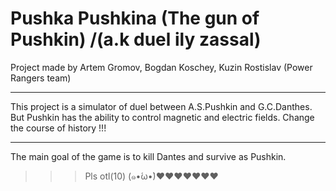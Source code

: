 # Pushka Pushkina (The gun of Pushkin) /(a.k duel ily zassal)
Project made by Artem Gromov, Bogdan Koschey, Kuzin Rostislav (Power Rangers team)
***
This project is a simulator of duel between A.S.Pushkin and G.C.Danthes. But Pushkin has the ability to control magnetic and electric fields. Change the course of history !!!
***
The main goal of the game is to kill Dantes and survive as Pushkin.
>>>Pls otl(10) (๑•́ω•̀)❤❤❤❤❤❤❤
